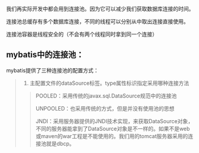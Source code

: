 我们再实际开发中都会用到连接池。因为它可以减少我们获取数据库连接的时间。

连接池总缓存有多个数据库连接，不同的线程可以分别从中取出连接直接使用。

连接池容器是线程安全的（不会有两个线程同时拿到同一个连接）

## mybatis中的连接池：

mybatis提供了三种连接池的配置方式：

> 1. 主配置文件的dataSource标签。type属性标识指定采用哪种连接方法
>
> > POOLED：采用传统的javax.sql.DataSource规范中的连接池
> >
> > UNPOOLED：也采用传统的方式，但是并没有使用池的思想
> >
> > JNDI：采用服务器提供的JNDI技术实现，来获取DataSource对象，不同的服务器能拿到了DataSource对象是不一样的。如果不是web或maven的war工程是不能使用的。我们用的tomcat服务器采用的连接池就是dbcp。
